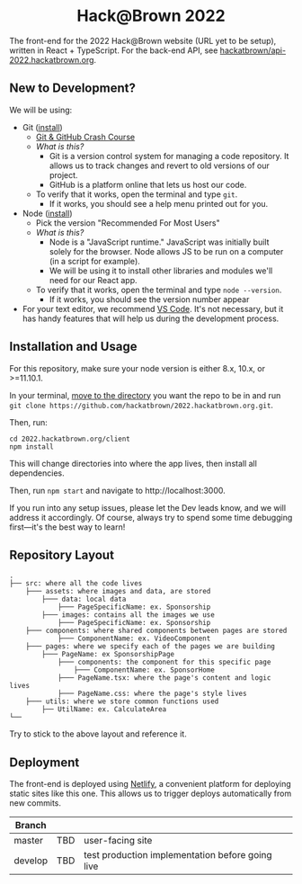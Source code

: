 <h1 align="center">
    <!--- <img src="https://2020.hackatbrown.org/static/media/scene_garage_transparent.dee6376d.png" width="500"> --->
    <br>
    Hack@Brown 2022
</h1>

<!-- The front-end for the [2022 Hack@Brown website](https://2022.hackatbrown.org/), written in React + TypeScript. For the back-end API, see [hackatbrown/api-2022.hackatbrown.org](https://github.com/hackatbrown/api-2022.hackatbrown.org).  -->

The front-end for the 2022 Hack@Brown website (URL yet to be setup), written in React + TypeScript. For the back-end API, see [hackatbrown/api-2022.hackatbrown.org](https://github.com/hackatbrown/api-2022.hackatbrown.org). 


## New to Development?

We will be using:

-   Git ([install](https://www.git-scm.com))
    -   [Git & GitHub Crash Course](https://www.youtube.com/watch?v=SWYqp7iY_Tc)
    -   _What is this?_
        -   Git is a version control system for managing a code repository. It
            allows us to track changes and revert to old versions of our project.
        -   GitHub is a platform online that lets us host our code.
    -   To verify that it works, open the terminal and type `git`.
        -   If it works, you should see a help menu printed out for you.
-   Node ([install](https://nodejs.org/en/))
    -   Pick the version "Recommended For Most Users"
    -   _What is this?_
        -   Node is a "JavaScript runtime." JavaScript was initially built solely
            for the browser. Node allows JS to be run on a computer (in a script for example).
        -   We will be using it to install other libraries and modules we'll need
            for our React app.
    -   To verify that it works, open the terminal and type `node --version`.
        -   If it works, you should see the version number appear
-   For your text editor, we recommend [VS Code](https://code.visualstudio.com).
    It's not necessary, but it has handy features that will help us during the
    development process.

## Installation and Usage

For this repository, make sure your node version is either 8.x, 10.x, or >=11.10.1.

In your terminal, [move to the directory](http://linuxcommand.org/lc3_man_pages/cdh.html)
you want the repo to be in and run `git clone https://github.com/hackatbrown/2022.hackatbrown.org.git`.

Then, run:

```
cd 2022.hackatbrown.org/client
npm install
```

This will change directories into where the app lives, then install all dependencies.

Then, run `npm start` and navigate to http://localhost:3000.

If you run into any setup issues, please let the Dev leads know, and we will address
it accordingly. Of course, always try to spend some time debugging first—it's
the best way to learn!

## Repository Layout

    .
    ├── src: where all the code lives
        ├─── assets: where images and data, are stored
            ├─── data: local data
                ├─── PageSpecificName: ex. Sponsorship
            ├─── images: contains all the images we use
                ├─── PageSpecificName: ex. Sponsorship
        ├─── components: where shared components between pages are stored
                ├─── ComponentName: ex. VideoComponent
        ├─── pages: where we specify each of the pages we are building
            ├─── PageName: ex SponsorshipPage
                ├─── components: the component for this specific page
                    ├─── ComponentName: ex. SponsorHome
                ├─── PageName.tsx: where the page's content and logic lives
                ├─── PageName.css: where the page's style lives
        ├─── utils: where we store common functions used
            ├── UtilName: ex. CalculateArea
    └──

Try to stick to the above layout and reference it.

## Deployment
The front-end is deployed using [Netlify](https://www.netlify.com/), a convenient platform for deploying static sites like this one. This allows us to trigger deploys automatically from new commits.

| Branch  |                                    |                                                        |
|---------|------------------------------------|--------------------------------------------------------|
| master  | TBD                                | user-facing site                                       |
| develop | TBD                                | test production implementation before going live       |
<!--- 
| admin   | https://hab2020-admin.netlify.com/ | administrative tools (contact Dev leads for more info) |
--->
